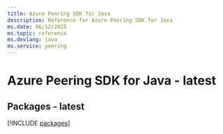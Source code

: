 ```yaml
---
title: Azure Peering SDK for Java
description: Reference for Azure Peering SDK for Java
ms.date: 06/12/2025
ms.topic: reference
ms.devlang: java
ms.service: peering
---
```

# Azure Peering SDK for Java - latest
## Packages - latest
[!INCLUDE [packages](peering-index.md)]